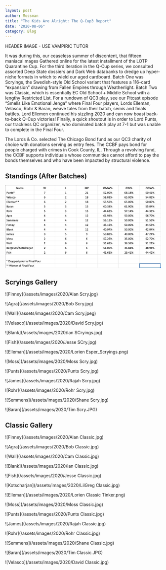 ```yaml
---
layout: post
author: Mossman
title: "The Kids Are Alright: The Q-Cup3 Report"
date: "2020-08-06"
category: Blog
---
```


HEADER IMAGE - USE VAMPIRIC TUTOR

It was during this, our ceaseless summer of discontent, that fifteen maniacal mages Gathered online for the latest installment of the LOTP Quarantine Cup. For the third iteration in the Q-Cup series, we consulted assorted Deep State dossiers and Dark Web databanks to dredge up hyper-niche formats in which to wield our aged cardboard. Batch One was Scryings, the Swedish-style Old School variant that features a 116-card “expansion” drawing from Fallen Empires through Weatherlight. Batch Two was Classic, which is essentially EC Old School + Middle School with a lengthy Restricted List. For a rundown of QC3 play, see our Pitcast episode “Smells Like Emotional Jenga” where Final Four players, Lords Elleman, Velasco, Rohr & Baran, weave tales from their batch, semis and finals battles. Lord Ellemen continued his sizzling 2020 and can now boast back-to-back Q-Cup victories! Finally, a quick shoutout is in order to Lord Punts, our trackless QC organizer, who dominated batch play at 7-1 but was unable to complete in the Final Four.

The Lords & Co. selected The Chicago Bond fund as our QC3 charity of choice with donations serving as entry fees. The CCBF pays bond for people charged with crimes in Cook County, IL. Through a revolving fund, the CCBF supports individuals whose communities cannot afford to pay the bonds themselves and who have been impacted by structural violence.

## Standings (After Batches)

![](/assets/images/2020/QC3Standings.jpg)

## Scryings Gallery

![Finney](/assets/images/2020/Alan Scry.jpg)

![Agra](/assets/images/2020/Bob Scry.jpg)

![Wall](/assets/images/2020/Cam Scry.jpeg)

![Velasco](/assets/images/2020/David Scry.jpg)

![Blank](/assets/images/2020/Ian SCryings.jpg)

![Fish](/assets/images/2020/Jesse SCry.jpg)

![Elleman](/assets/images/2020/Lorien Esper_Scryings.png)

![Moss](/assets/images/2020/Moss Scry.jpg)

![Punts](/assets/images/2020/Punts Scry.jpg)

![James](/assets/images/2020/Rajah Scry.jpg)

![Rohr](/assets/images/2020/Rohr Scry.jpg)

![Semmens](/assets/images/2020/Shane Scry.jpg)

![Baran](/assets/images/2020/Tim Scry.JPG)

## Classic Gallery

![Finney](/assets/images/2020/Alan Classic.jpg)

![Agra](/assets/images/2020/Bob Classic.jpg)

![Wall](/assets/images/2020/Cam Classic.jpg)

![Blank](/assets/images/2020/Ian Classic.jpg)

![Fish](/assets/images/2020/Jesse Classic.jpg)

![Kotscharjan](/assets/images/2020/LilGreg Classic.jpg)

![Elleman](/assets/images/2020/Lorien Classic Tinker.png)

![Moss](/assets/images/2020/Moss Classic.jpg)

![Punts](/assets/images/2020/Punts Classic.jpg)

![James](/assets/images/2020/Rajah Classic.jpg)

![Rohr](/assets/images/2020/Rohr Classic.jpg)

![Semmens](/assets/images/2020/Shane Classic.jpg)

![Baran](/assets/images/2020/Tim Classic.JPG)

![Velasco](/assets/images/2020/David Classic.jpg)
